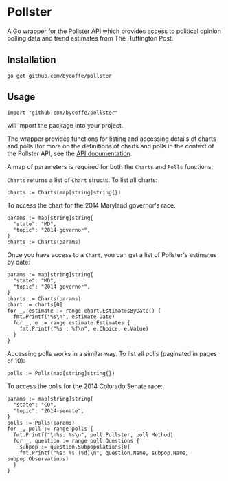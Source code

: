 # Pollster

A Go wrapper for the [Pollster API](http://elections.huffingtonpost.com/pollster/api) which provides access to political opinion polling data and trend estimates from The Huffington Post.

## Installation

    go get github.com/bycoffe/pollster

## Usage

    import "github.com/bycoffe/pollster"

will import the package into your project.

The wrapper provides functions for listing and accessing details of charts and polls (for more on the definitions of charts and polls in the context of the Pollster API, see the [API documentation](http://elections.huffingtonpost.com/pollster/api).

A map of parameters is required for both the `Charts` and `Polls` functions.

`Charts` returns a list of `Chart` structs. To list all charts:

    charts := Charts(map[string]string{})

To access the chart for the 2014 Maryland governor's race:

    params := map[string]string{
      "state": "MD",
      "topic": "2014-governor",
    }
    charts := Charts(params)

Once you have access to a `Chart`, you can get a list of Pollster's estimates by date:

    params := map[string]string{
      "state": "MD",
      "topic": "2014-governor",
    }
    charts := Charts(params)
    chart := charts[0]
    for _, estimate := range chart.EstimatesByDate() {
      fmt.Printf("%s\n", estimate.Date)
      for _, e := range estimate.Estimates {
        fmt.Printf("%s : %f\n", e.Choice, e.Value)
      }
    }

Accessing polls works in a similar way. To list all polls (paginated in pages of 10):

    polls := Polls(map[string]string{})

To access the polls for the 2014 Colorado Senate race:

    params := map[string]string{
      "state": "CO",
      "topic": "2014-senate",
    }
    polls := Polls(params)
    for _, poll := range polls {
      fmt.Printf("\n%s: %s\n", poll.Pollster, poll.Method)
      for _, question := range poll.Questions {
        subpop := question.Subpopulations[0]
        fmt.Printf("%s: %s (%d)\n", question.Name, subpop.Name, subpop.Observations)
      }
    }
